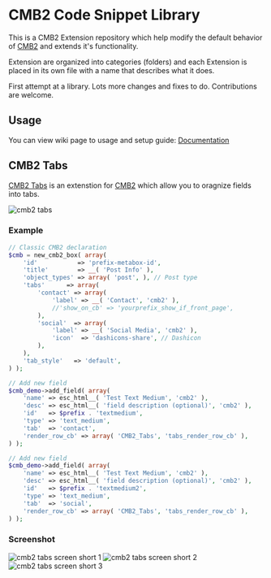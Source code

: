 CMB2 Code Snippet Library
========================

This is a CMB2 Extension repository which help modify the default behavior of [CMB2](https://github.com/WebDevStudios/CMB2/) and extends it's functionality.

Extension are organized into categories (folders) and each Extension is placed in its own file with a name that describes what it does.

First attempt at a library. Lots more changes and fixes to do. Contributions are welcome.
## Usage
You can view wiki page to usage and setup guide:
[Documentation](https://github.com/stackadroit/cmb2-extensions/wiki)

## CMB2 Tabs
[CMB2 Tabs](https://wordpress.org/plugins/cmb2-tabs/) is an extenstion for [CMB2](https://github.com/WebDevStudios/CMB2/) which allow you to oragnize fields into tabs.

![cmb2 tabs](https://ps.w.org/cmb2-tabs/assets/banner-772x250.png?rev=1702623)

### Example
```php
// Classic CMB2 declaration
$cmb = new_cmb2_box( array(
	'id'           => 'prefix-metabox-id',
	'title'        => __( 'Post Info' ),
	'object_types' => array( 'post', ), // Post type
	'tabs'      => array(
		'contact' => array(
			'label' => __( 'Contact', 'cmb2' ),
			//'show_on_cb' => 'yourprefix_show_if_front_page',
		),
		'social'  => array(
			'label' => __( 'Social Media', 'cmb2' ),
			'icon'  => 'dashicons-share', // Dashicon
		),
	),
	'tab_style'   => 'default',
) );

// Add new field
$cmb_demo->add_field( array(
	'name' => esc_html__( 'Test Text Medium', 'cmb2' ),
	'desc' => esc_html__( 'field description (optional)', 'cmb2' ),
	'id'   => $prefix . 'textmedium',
	'type' => 'text_medium',
	'tab'  => 'contact',
	'render_row_cb' => array( 'CMB2_Tabs', 'tabs_render_row_cb' ),
) );

// Add new field
$cmb_demo->add_field( array(
	'name' => esc_html__( 'Test Text Medium', 'cmb2' ),
	'desc' => esc_html__( 'field description (optional)', 'cmb2' ),
	'id'   => $prefix . 'textmedium2',
	'type' => 'text_medium',
	'tab'  => 'social',
	'render_row_cb' => array( 'CMB2_Tabs', 'tabs_render_row_cb' ),
) );
```

### Screenshot

![cmb2 tabs screen short 1](https://ps.w.org/cmb2-tabs/assets/screenshot-1.PNG?rev=1702623)
![cmb2 tabs screen short 2](https://ps.w.org/cmb2-tabs/assets/screenshot-2.PNG?rev=1702623)
![cmb2 tabs screen short 3](https://ps.w.org/cmb2-tabs/assets/screenshot-3.PNG?rev=1702623)
